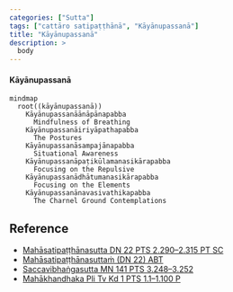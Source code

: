 ```yaml
---
categories: ["Sutta"]
tags: ["cattāro satipaṭṭhānā", "Kāyānupassanā"]
title: "Kāyānupassanā"
description: >
  body
---
```


#### Kāyānupassanā

```mermaid
mindmap
  root((kāyānupassanā))
    Kāyānupassanāānāpānapabba
      Mindfulness of Breathing
    Kāyānupassanāiriyāpathapabba
      The Postures
    Kāyānupassanāsampajānapabba
      Situational Awareness
    Kāyānupassanāpaṭikūlamanasikārapabba
      Focusing on the Repulsive
    Kāyānupassanādhātumanasikārapabba
      Focusing on the Elements
    Kāyānupassanānavasivathikapabba
      The Charnel Ground Contemplations
```

## Reference

- [Mahāsatipaṭṭhānasutta DN 22 PTS 2.290–2.315 PT SC](https://suttacentral.net/dn22)
- [Mahāsatipaṭṭhānasuttaṁ (DN 22) ABT](https://www.ancient-buddhist-texts.net/Buddhist-Texts/D22-Mahasatipatthana/index.htm)
- [Saccavibhaṅgasutta MN 141 PTS 3.248–3.252](https://suttacentral.net/mn141)
- [Mahākhandhaka Pli Tv Kd 1 PTS 1.1–1.100 P](https://suttacentral.net/pli-tv-kd1)